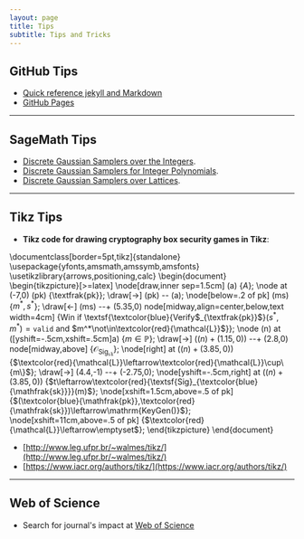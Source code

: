 ```yaml
---
layout: page
title: Tips
subtitle: Tips and Tricks
---
```


## GitHub Tips
- [Quick reference jekyll and Markdown](https://gist.github.com/roachhd/779fa77e9b90fe945b0c)
- [GitHub Pages](https://kipalog.com/posts/Kinh-nghiem-tao-website-ca-nhan-voi-Jekyll---Github-pages)



---
## SageMath Tips
- [Discrete Gaussian Samplers over the Integers](https://doc.sagemath.org/html/en/reference/stats/sage/stats/distributions/discrete_gaussian_integer.html). 
- [Discrete Gaussian Samplers for Integer Polynomials](https://doc.sagemath.org/html/en/reference/stats/sage/stats/distributions/discrete_gaussian_polynomial.html).
- [Discrete Gaussian Samplers over Lattices](https://doc.sagemath.org/html/en/reference/stats/sage/stats/distributions/discrete_gaussian_lattice.html).

---
## Tikz Tips

- **Tikz code for drawing cryptography box security games in Tikz**:

\documentclass[border=5pt,tikz]{standalone}
\usepackage{yfonts,amsmath,amssymb,amsfonts}
\usetikzlibrary{arrows,positioning,calc}
\begin{document}
    \begin{tikzpicture}[>=latex]
        \node[draw,inner sep=1.5cm] (a) {$A$};
        \node at (-7,0) (pk) {\textfrak{pk}};
            \draw[->] (pk) -- (a);
        \node[below=.2 of pk] (ms) {$m^*,s^*$};
            \draw[<-] (ms) --+ (5.35,0) node[midway,align=center,below,text width=4cm] {Win if \textsf{\textcolor{blue}{Verify$_{\textfrak{pk}}$}$(s^*,m^*)=\mathtt{valid}$ and $m^*\not\in\textcolor{red}{\mathcal{L}}$}};
            \node (n) at ([yshift=-.5cm,xshift=.5cm]a) {$m\in\mathbb{P}$};
            \draw[->] ($(n)+(1.15,0)$) --+ (2.8,0) node[midway,above] {$\mathcal{O}_{\textsf{Sig}_{\mathfrak{s\!k}}}$};
                \node[right] at ($(n)+(3.85,0)$) {$\textcolor{red}{\mathcal{L}}\leftarrow\textcolor{red}{\mathcal{L}}\cup\{m\}$};
            \draw[->] (4.4,-1) --+ (-2.75,0);
                \node[yshift=-.5cm,right] at ($(n)+(3.85,0)$) {$t\leftarrow\textcolor{red}{\textsf{Sig}_{\textcolor{blue}{\mathfrak{sk}}}}(m)$};
                \node[xshift=1.5cm,above=.5 of pk] {$(\textcolor{blue}{\mathfrak{pk}},\textcolor{red}{\mathfrak{sk}})\leftarrow\mathrm{KeyGen()}$};
                \node[xshift=11cm,above=.5 of pk] {$\textcolor{red}{\mathcal{L}}\leftarrow\emptyset$};
    \end{tikzpicture}
\end{document}
- [http://www.leg.ufpr.br/~walmes/tikz/](http://www.leg.ufpr.br/~walmes/tikz/)
- [https://www.iacr.org/authors/tikz/](https://www.iacr.org/authors/tikz/)
---
## Web of Science
- Search for journal's impact at [Web of Science](http://gots.uow.edu.au/gots/tutorial/web-of-science-advanced-search)


